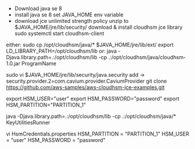 - Download java se 8
- install java se 8
set JAVA_HOME env variable
- download jce unlimited strength policy
unzip to $JAVA_HOME/jre/lib/security/
download & install cloudhsm jce library
sudo systemctl start cloudhsm-client

either:
    sudo cp /opt/cloudhsm/java/* $JAVA_HOME/jre/lib/ext/
    export LD_LIBRARY_PATH=/opt/cloudhsm/lib
or:
    java -Djava.library.path=.:/opt/cloudhsm/lib -cp .:/opt/cloudhsm/java/cloudhsm-1.0.jar ProgramName

sudo vi $JAVA_HOME/jre/lib/security/java.security
add -> security.provider.2=com.cavium.provider.CaviumProvider
git clone https://github.com/aws-samples/aws-cloudhsm-jce-examples.git


export HSM_USER="user"
export HSM_PASSWORD="password"
export HSM_PARTITION="PARTITION_1"



java -Djava.library.path=.:/opt/cloudhsm/lib -cp .:/opt/cloudhsm/java/* KeyUtilitiesRunner

vi HsmCredentials.properties
HSM_PARTITION = "PARTITION_1"
HSM_USER = "user"
HSM_PASSWORD = "password"

